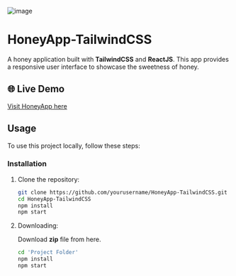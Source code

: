 ![image](https://github.com/user-attachments/assets/357be021-8cab-45a1-8ed3-90fb9cccd387)


# HoneyApp-TailwindCSS

A honey application built with **TailwindCSS** and **ReactJS**. This app provides a responsive user interface to showcase the sweetness of honey. 

## 🌐 Live Demo

[Visit HoneyApp here](https://honey-app-tailwind-css.vercel.app/)

## Usage

To use this project locally, follow these steps:

### Installation

1. Clone the repository:
   ```bash
   git clone https://github.com/yourusername/HoneyApp-TailwindCSS.git
   cd HoneyApp-TailwindCSS
   npm install
   npm start
2. Downloading:

    Download **zip** file from here.
    ```bash
    cd 'Project Folder'
    npm install
    npm start
